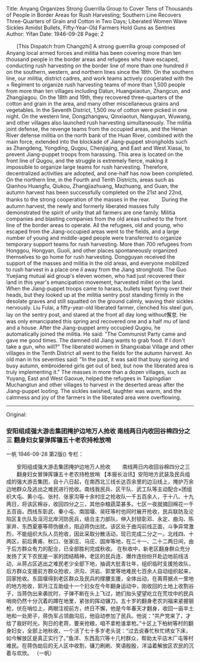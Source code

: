 Title: Anyang Organizes Strong Guerrilla Group to Cover Tens of Thousands of People in Border Areas for Rush Harvesting; Southern Line Recovers Three-Quarters of Grain and Cotton in Two Days; Liberated Women Wave Sickles Amidst Bullets, Fifty-Year-Old Farmers Hold Guns as Sentries
Author: Yifan
Date: 1946-09-28
Page: 2

　　[This Dispatch from Changzhi] A strong guerrilla group composed of Anyang local armed forces and militia has been covering more than ten thousand people in the border areas and refugees who have escaped, conducting rush harvesting on the border line of more than one hundred *li* on the southern, western, and northern lines since the 18th. On the southern line, our militia, district cadres, and work teams actively cooperated with the × Regiment to organize rush harvesting teams of more than 1,500 people from more than ten villages including Datun, Huangxiaotun, Zhangcun, and Zhangjiagou. On the 18th and 19th, they recovered three-quarters of the cotton and grain in the area, and many other miscellaneous grains and vegetables. In the Seventh District, 1,500 *mu* of cotton were picked in one night. On the western line, Dongzhangwu, Qinxiaotun, Nanguyan, Wuwang, and other villages also launched rush harvesting simultaneously. The militia joint defense, the revenge teams from the occupied areas, and the Henan River defense militia on the north bank of the Huan River, combined with the main force, extended into the blockade of Jiang-puppet strongholds such as Zhangdeng, Yongding, Qugou, Chenjiajing, and East and West Xiasai, to prevent Jiang-puppet troops from harassing. This area is located on the front line of Qugou, and the struggle is extremely fierce, making it impossible to organize large teams for rush harvesting. Therefore, decentralized activities are adopted, and one-half has now been completed. On the northern line, in the Fourth and Tenth Districts, areas such as Qianhou Huangfu, Qiukou, Zhangjiazhuang, Mazhuang, and Guan, the autumn harvest has been successfully completed on the 21st and 22nd, thanks to the strong cooperation of the masses in the rear.
　　During the autumn harvest, the newly and formerly liberated masses fully demonstrated the spirit of unity that all farmers are one family. Militia companies and blasting companies from the old areas rushed to the front line of the border areas to operate. All the refugees, old and young, who escaped from the Jiang-occupied areas went to the fields, and a large number of young and middle-aged people were transferred to organize temporary support teams for rush harvesting. More than 700 refugees from Honggou, Hongyan, Guoli, and other places spontaneously organized themselves to go home for rush harvesting. Dongguyan received the support of the masses and militia in the old areas, and everyone mobilized to rush harvest in a place one *li* away from the Jiang stronghold. The Guo Yuejiang mutual aid group's eleven women, who had just recovered their land in this year's emancipation movement, harvested millet on the land. When the Jiang-puppet troops came to harass, bullets kept flying over their heads, but they looked up at the militia sentry post standing firmly in the desolate graves and still squatted on the ground calmly, waving their sickles nervously. Liu Fulai, a fifty-year-old liberated farmer, clenched his steel gun, lay on the sentry post, and stared at the front all day long without懈怠. He was only emancipated this spring and recovered one and a half *mu* of land and a house. After the Jiang-puppet army occupied Qugou, he automatically joined the militia. He said: "The Communist Party came and gave me good times. The damned old Jiang wants to grab food. If I don't take a gun, who will?" The liberated women in Shangxiabai Village and other villages in the Tenth District all went to the fields for the autumn harvest. An old man in his seventies said: "In the past, it was said that busy spring and busy autumn, embroidered girls get out of bed, but now the liberated area is truly implementing it." The masses in more than a dozen villages, such as Yuyang, East and West Gaoxue, helped the refugees in Taipingdian Muchangtun and other villages to harvest in the deserted areas after the Jiang-puppet looting. The sickles swished, laughter was warm, and the calmness and joy of the farmers in the liberated area were overflowing.



<hr /> 

Original: 


### 安阳组成强大游击集团掩护边地万人抢收  南线两日内收回谷棉四分之三  翻身妇女冒弹挥镰五十老农持枪放哨
一帆
1946-09-28
第2版()
专栏：

　　安阳组成强大游击集团掩护边地万人抢收
　　南线两日内收回谷棉四分之三
　　翻身妇女冒弹挥镰五十老农持枪放哨
    【本报长治讯】安阳地方武装及民兵组成的强大游击集团，自十八日起，在南西北三线长达百余里的边沿线上，掩护万余边地群众及逃出之难民进行抢收。南线我民兵、区干队、武工队等主动配合×团组织大屯、黄小屯、张村、张家沟等十余村庄之抢收队一千五百余人，于十八、十九两日，将该区棉谷，收回四分之三，其他杂粮蔬菜甚多。七区一夜就摘回棉花一千五百亩。西线东彰武、秦小屯、南固堰、吴旺等村也同时展开抢收，民兵联防及沦陷区复仇队及洹河北岸河防民兵，结合主力部队，伸入封锁彰邓、永定、曲沟、陈家井、东西夏塞等蒋伪据点，阻迫蒋伪出扰。该区处于曲沟前线正面，斗争异常激烈，不能组织大队人员抢收，因此采取分散活动，现已完成二分之一。北线四、十两区，前后黄甫、秋口、张家庄、马庄、固岸等地，在二十一、二十二两日间，由于后方群众有力的配合，已全部胜利完成秋收。
    在秋收中，新老区翻身群众充分发扬了天下农民是一家的团结精神，老区的民兵连、爆炸连纷纷开赴边地前线活动，从蒋占区逃出之难民老少全部下地，抽调大批青壮年，组织临时支援抢收队，后方群众支援前方群众抢收，洪沟、洪岩、郭里等地难民七百余人自动组织起来，回家抢收。东固堰得到老区群众及民兵的撑腰支援，全体出动，在离蒋据点一里地的地方抢收，郭月江互助组十一个妇女在今年翻身运动中，刚收回的土地上收割谷子，当蒋伪出来袭扰时，子弹不断在头上飞过，她们抬头望望屹立在荒坟中的民兵哨岗仍然十分沉着的蹲在地里，紧张的挥动镰刀。五十岁的翻身老农刘福来紧握钢枪，伏在哨位上，两眼注视前方，终日不懈，他是今年春天才翻身，收回一亩半土地和一处房子，蒋伪军占领曲沟后，他自动参加了民兵。他说：“共产党来了，才给了我好时光，狗日的老蒋，要来抢粮，咱不拿枪谁拿枪。”十区上下柏树等村的翻身妇女，全部上地秋收，一个活了七十多岁老头说：“过去说春忙秋忙绣女下床，如今解放区是真正实行了。”鱼洋、东西高穴等十几村群众，帮助太平店木厂屯等村难民。在蒋伪劫后的无人区中收割，镰刀刷刷、笑语殷殷，洋溢着解放区农民的沉着与欢欣。
                                                      （一帆）
